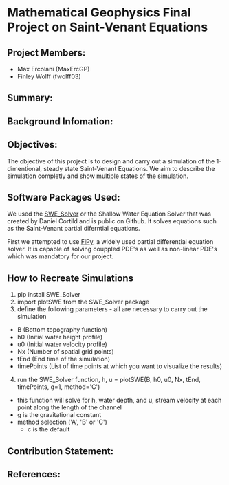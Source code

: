 # Mathematical Geophysics Final Project on Saint-Venant Equations
## Project Members: 
- Max Ercolani (MaxErcGP)
- Finley Wolff (fwolff03)
## Summary: 


## Background Infomation:


## Objectives:

The objective of this project is to design and carry out a simulation of the 1-dimentional, steady state Saint-Venant Equations. We aim to describe the simulation completly and show multiple states of the simulation.

## Software Packages Used:

We used the [SWE_Solver](https://github.com/DanielCortild/SWE-Solver/tree/main) or the Shallow Water Equation Solver that was created by Daniel Cortild and is public on Github. It solves equations such as the Saint-Venant partial diferntial equations. 

First we attempted to use [FiPy](https://www.ctcms.nist.gov/fipy/), a widely used partial differential equation solver. It is capable of solving couppled PDE's as well as non-linear PDE's which was mandatory for our project.

## How to Recreate Simulations

1) pip install SWE_Solver
2) import plotSWE from the SWE_Solver package
3) define the following parameters - all are necessary to carry out the simulation
  - B (Bottom topography function)
  - h0 (Initial water height profile)
  - u0 (Initial water velocity profile)
  - Nx (Number of spatial grid points)
  - tEnd (End time of the simulation)
  - timePoints (List of time points at which you want to visualize the results)
4) run the SWE_Solver function, h, u = plotSWE(B, h0, u0, Nx, tEnd, timePoints, g=1, method='C')
  - this function will solve for h, water depth, and u, stream velocity at each point along the length of the channel
  - g is the gravitational constant
  - method selection ('A', 'B' or 'C')
    - c is the default
## Contribution Statement:


## References:

